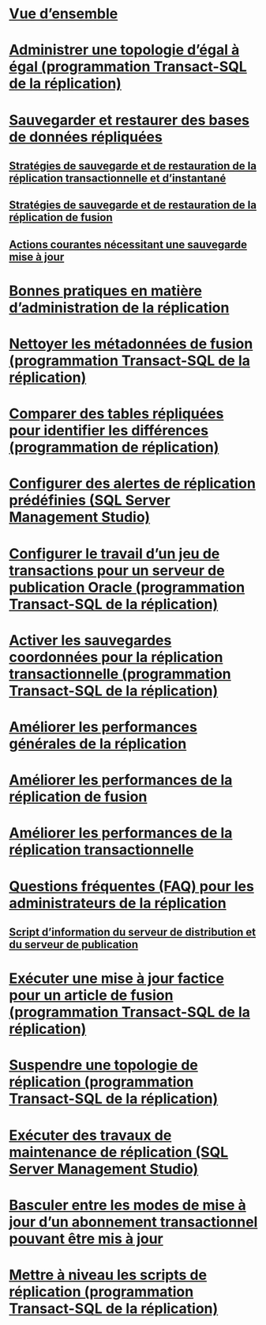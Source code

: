 # [Vue d’ensemble](administration-replication.md)  
# [Administrer une topologie d’égal à égal (programmation Transact-SQL de la réplication)](administer-a-peer-to-peer-topology-replication-transact-sql-programming.md)  
# [Sauvegarder et restaurer des bases de données répliquées](back-up-and-restore-replicated-databases.md)  
## [Stratégies de sauvegarde et de restauration de la réplication transactionnelle et d’instantané](strategies-for-backing-up-and-restoring-snapshot-and-transactional-replication.md)  
## [Stratégies de sauvegarde et de restauration de la réplication de fusion](strategies-for-backing-up-and-restoring-merge-replication.md)  
## [Actions courantes nécessitant une sauvegarde mise à jour](common-actions-requiring-an-updated-backup.md)  
# [Bonnes pratiques en matière d’administration de la réplication](best-practices-for-replication-administration.md)  
# [Nettoyer les métadonnées de fusion (programmation Transact-SQL de la réplication)](clean-up-merge-metadata-replication-transact-sql-programming.md)  
# [Comparer des tables répliquées pour identifier les différences (programmation de réplication)](compare-replicated-tables-for-differences-replication-programming.md)  
# [Configurer des alertes de réplication prédéfinies (SQL Server Management Studio)](configure-predefined-replication-alerts-sql-server-management-studio.md)  
# [Configurer le travail d’un jeu de transactions pour un serveur de publication Oracle (programmation Transact-SQL de la réplication)](configure-the-transaction-set-job-for-an-oracle-publisher.md)  
# [Activer les sauvegardes coordonnées pour la réplication transactionnelle (programmation Transact-SQL de la réplication)](enable-coordinated-backups-for-transactional-replication.md)  
# [Améliorer les performances générales de la réplication](enhance-general-replication-performance.md)  
# [Améliorer les performances de la réplication de fusion](enhance-merge-replication-performance.md)  
# [Améliorer les performances de la réplication transactionnelle](enhance-transactional-replication-performance.md)  
# [Questions fréquentes (FAQ) pour les administrateurs de la réplication](frequently-asked-questions-for-replication-administrators.md)  
## [Script d’information du serveur de distribution et du serveur de publication](distributor-and-publisher-information-script.md)  
# [Exécuter une mise à jour factice pour un article de fusion (programmation Transact-SQL de la réplication)](perform-a-dummy-update-for-a-merge-article-replication-transact-sql-programming.md)  
# [Suspendre une topologie de réplication (programmation Transact-SQL de la réplication)](quiesce-a-replication-topology-replication-transact-sql-programming.md)  
# [Exécuter des travaux de maintenance de réplication (SQL Server Management Studio)](run-replication-maintenance-jobs-sql-server-management-studio.md)  
# [Basculer entre les modes de mise à jour d’un abonnement transactionnel pouvant être mis à jour](switch-between-update-modes-for-an-updatable-transactional-subscription.md)  
# [Mettre à niveau les scripts de réplication (programmation Transact-SQL de la réplication)](upgrade-replication-scripts-replication-transact-sql-programming.md)  
